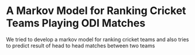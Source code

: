 # A Markov Model for Ranking Cricket Teams Playing ODI Matches
We tried to develop a markov model for ranking cricket teams and also tries to predict result of head to head matches between two teams

